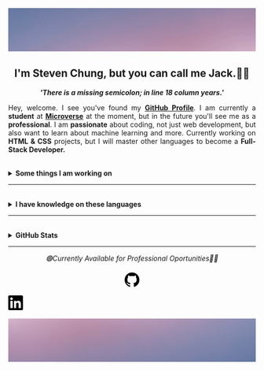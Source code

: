 <img src="assets/Welcome.gif" alt="welcome gif">

<h2 align="center">I'm Steven Chung, but you can call me Jack.🙋‍♂️</h2>
<p align="center"><i><strong>'There is a missing semicolon; in line 18 column years.'</strong></i></p>

<p align="justify"> Hey, welcome. I see you've found my <b><a href="https://github.com/jcy2704">GitHub Profile</a></b>. I am currently a <b>student</b> at <strong><a href="https://microverse.org">Microverse</a></strong> at the moment, but in the future you'll see me as a <b>professional</b>. I am <b>passionate</b> about coding, not just web development, but also want to learn about machine learning and more. Currently working on <b>HTML & CSS</b> projects, but I will master other languages to become a <b>Full-Stack Developer.</b></p>
<br>

<details>
<summary><strong>Some things I am working on</strong></summary>
<br>

- Mastering HTML & CSS
- Read 30 min a day📖
- Sleep early 💤
- Wake up early☀️

<br>
</details>

<hr>
<br>

<details>
<summary><strong>I have knowledge on these languages</strong></summary>
<br>

<p><strong>IRL Languages:</strong></p>
- Spanish
- English
<br>

<p><strong>Programming Languages:</strong></p>
- HTML
- CSS
- Javascript
- React
- Python
<br>
</details>

<hr>
<br>

<details>
<summary><strong>GitHub Stats</strong></summary>
<br>
<p align="center"><img src="https://github-readme-stats.vercel.app/api?username=jcy2704&show_icons=true&bg_color=30,697aa2,d1b5cb"></p>
<br/>
</details>
<hr>

*<p align="center">🟢Currently Available for Professional Oportunities👨‍💻</p>*
<p align="center">
<a href="https://github.com/jcy2704"><img width=30 height=30 src="assets/icons/github.svg" alt="github"></a>

<a href="https://www.linkedin.com/in/stevenjchung/"><img width=30 height=30 src="assets/icons/linkedin.svg" alt="linkedin"></a>
</p>

<img src="assets/Footer.png" alt="footer">